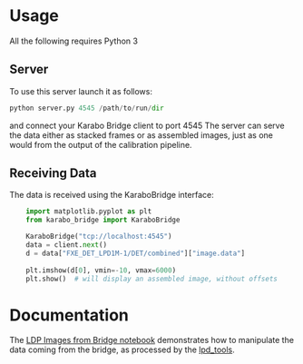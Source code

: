 


Usage
=====
All the following requires Python 3

Server
------

To use this server launch it as follows:

```python
python server.py 4545 /path/to/run/dir
```
and connect your Karabo Bridge client to port 4545
The server can serve the data either as stacked frames or as assembled
images, just as one would from the output of the calibration pipeline.


Receiving Data
--------------
The data is received using the KaraboBridge interface:

```python
    import matplotlib.pyplot as plt
    from karabo_bridge import KaraboBridge

    KaraboBridge("tcp://localhost:4545")
    data = client.next()
    d = data["FXE_DET_LPD1M-1/DET/combined"]["image.data"]
    
    plt.imshow(d[0], vmin=-10, vmax=6000)
    plt.show()  # will display an assembled image, without offsets
```


Documentation
=============
The [LDP Images from Bridge notebook](HowTo.ipynb) demonstrates
how to manipulate the data coming from the bridge, as processed
by the [lpd_tools](lpd_tools.py).
